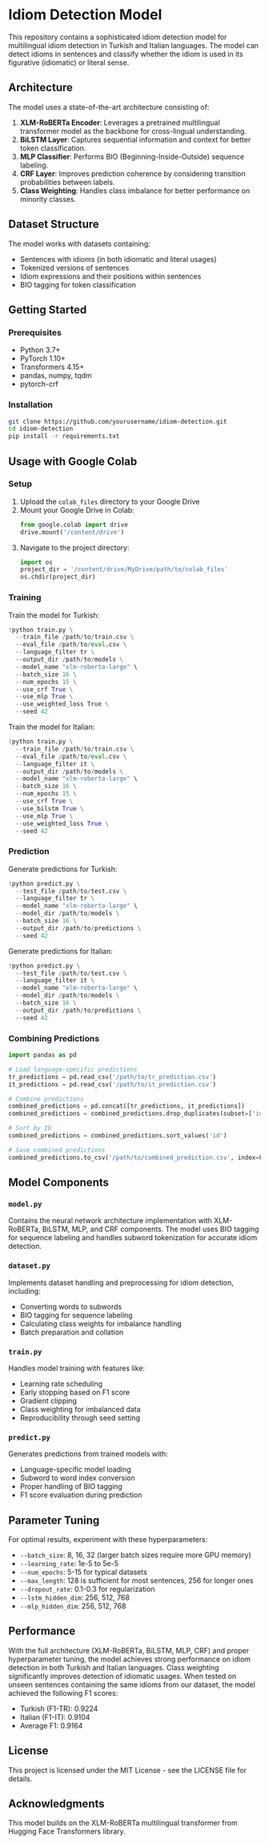 # Idiom Detection Model

This repository contains a sophisticated idiom detection model for multilingual idiom detection in Turkish and Italian languages. The model can detect idioms in sentences and classify whether the idiom is used in its figurative (idiomatic) or literal sense.

## Architecture

The model uses a state-of-the-art architecture consisting of:

1. **XLM-RoBERTa Encoder**: Leverages a pretrained multilingual transformer model as the backbone for cross-lingual understanding.
2. **BiLSTM Layer**: Captures sequential information and context for better token classification.
3. **MLP Classifier**: Performs BIO (Beginning-Inside-Outside) sequence labeling.
4. **CRF Layer**: Improves prediction coherence by considering transition probabilities between labels.
5. **Class Weighting**: Handles class imbalance for better performance on minority classes.

## Dataset Structure

The model works with datasets containing:
- Sentences with idioms (in both idiomatic and literal usages)
- Tokenized versions of sentences
- Idiom expressions and their positions within sentences
- BIO tagging for token classification

## Getting Started

### Prerequisites

- Python 3.7+
- PyTorch 1.10+
- Transformers 4.15+
- pandas, numpy, tqdm
- pytorch-crf

### Installation

```bash
git clone https://github.com/yourusername/idiom-detection.git
cd idiom-detection
pip install -r requirements.txt
```

## Usage with Google Colab

### Setup

1. Upload the `colab_files` directory to your Google Drive
2. Mount your Google Drive in Colab:
   ```python
   from google.colab import drive
   drive.mount('/content/drive')
   ```
3. Navigate to the project directory:
   ```python
   import os
   project_dir = '/content/drive/MyDrive/path/to/colab_files'
   os.chdir(project_dir)
   ```

### Training

Train the model for Turkish:

```python
!python train.py \
  --train_file /path/to/train.csv \
  --eval_file /path/to/eval.csv \
  --language_filter tr \
  --output_dir /path/to/models \
  --model_name "xlm-roberta-large" \
  --batch_size 16 \
  --num_epochs 15 \
  --use_crf True \
  --use_mlp True \
  --use_weighted_loss True \
  --seed 42
```

Train the model for Italian:

```python
!python train.py \
  --train_file /path/to/train.csv \
  --eval_file /path/to/eval.csv \
  --language_filter it \
  --output_dir /path/to/models \
  --model_name "xlm-roberta-large" \
  --batch_size 16 \
  --num_epochs 15 \
  --use_crf True \
  --use_bilstm True \
  --use_mlp True \
  --use_weighted_loss True \
  --seed 42
```

### Prediction

Generate predictions for Turkish:

```python
!python predict.py \
  --test_file /path/to/test.csv \
  --language_filter tr \
  --model_name "xlm-roberta-large" \
  --model_dir /path/to/models \
  --batch_size 16 \
  --output_dir /path/to/predictions \
  --seed 42
```

Generate predictions for Italian:

```python
!python predict.py \
  --test_file /path/to/test.csv \
  --language_filter it \
  --model_name "xlm-roberta-large" \
  --model_dir /path/to/models \
  --batch_size 16 \
  --output_dir /path/to/predictions \
  --seed 42
```

### Combining Predictions

```python
import pandas as pd

# Load language-specific predictions
tr_predictions = pd.read_csv('/path/to/tr_prediction.csv')
it_predictions = pd.read_csv('/path/to/it_prediction.csv')

# Combine predictions
combined_predictions = pd.concat([tr_predictions, it_predictions])
combined_predictions = combined_predictions.drop_duplicates(subset=['id'])

# Sort by ID
combined_predictions = combined_predictions.sort_values('id')

# Save combined predictions
combined_predictions.to_csv('/path/to/combined_prediction.csv', index=False)
```

## Model Components

### `model.py`

Contains the neural network architecture implementation with XLM-RoBERTa, BiLSTM, MLP, and CRF components. The model uses BIO tagging for sequence labeling and handles subword tokenization for accurate idiom detection.

### `dataset.py`

Implements dataset handling and preprocessing for idiom detection, including:
- Converting words to subwords
- BIO tagging for sequence labeling
- Calculating class weights for imbalance handling
- Batch preparation and collation

### `train.py`

Handles model training with features like:
- Learning rate scheduling
- Early stopping based on F1 score
- Gradient clipping
- Class weighting for imbalanced data
- Reproducibility through seed setting

### `predict.py`

Generates predictions from trained models with:
- Language-specific model loading
- Subword to word index conversion
- Proper handling of BIO tagging
- F1 score evaluation during prediction

## Parameter Tuning

For optimal results, experiment with these hyperparameters:

- `--batch_size`: 8, 16, 32 (larger batch sizes require more GPU memory)
- `--learning_rate`: 1e-5 to 5e-5 
- `--num_epochs`: 5-15 for typical datasets
- `--max_length`: 128 is sufficient for most sentences, 256 for longer ones
- `--dropout_rate`: 0.1-0.3 for regularization
- `--lstm_hidden_dim`: 256, 512, 768
- `--mlp_hidden_dim`: 256, 512, 768

## Performance

With the full architecture (XLM-RoBERTa, BiLSTM, MLP, CRF) and proper hyperparameter tuning, the model achieves strong performance on idiom detection in both Turkish and Italian languages. Class weighting significantly improves detection of idiomatic usages. When tested on unseen sentences containing the same idioms from our dataset, the model achieved the following F1 scores:
- Turkish (F1-TR): 0.9224
- Italian (F1-IT): 0.9104
- Average F1: 0.9164

## License

This project is licensed under the MIT License - see the LICENSE file for details.

## Acknowledgments

This model builds on the XLM-RoBERTa multilingual transformer from Hugging Face Transformers library. 
